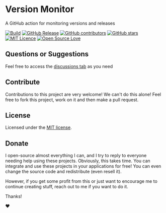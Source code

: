 # Version Monitor

A GitHub action for monitoring versions and releases

[![Build](https://github.com/thiagodnf/version-monitor/actions/workflows/release.yml/badge.svg)](https://github.com/thiagodnf/version-monitor/actions/workflows/build.yml)
[![GitHub Release](https://img.shields.io/github/release/thiagodnf/version-monitor.svg)](https://github.com/thiagodnf/version-monitor/releases/latest)
[![GitHub contributors](https://img.shields.io/github/contributors/thiagodnf/version-monitor.svg)](https://github.com/thiagodnf/version-monitor/graphs/contributors)
[![GitHub stars](https://img.shields.io/github/stars/thiagodnf/version-monitor.svg)](https://github.com/thiagodnf/version-monitor)
[![MIT Licence](https://badges.frapsoft.com/os/mit/mit.svg?v=103)](https://opensource.org/licenses/mit-license.php)
[![Open Source Love](https://badges.frapsoft.com/os/v1/open-source.svg?v=103)](https://github.com/ellerbrock/open-source-badges/)


## Questions or Suggestions

Feel free to access the <a href="../../discussions">discussions tab</a> as you need

## Contribute

Contributions to this project are very welcome! We can't do this alone! Feel free to fork this project, work on it and then make a pull request.

## License

Licensed under the [MIT license](LICENSE).

## Donate

I open-source almost everything I can, and I try to reply to everyone needing help using these projects. Obviously, this takes time. You can integrate and use these projects in your applications for free! You can even change the source code and redistribute (even resell it).

However, if you get some profit from this or just want to encourage me to continue creating stuff, reach out to me if you want to do it.

Thanks!

❤️